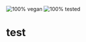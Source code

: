 ![100% vegan](https://img.shields.io/badge/VEGAN-100%25-green.svg)
![100% tested](https://img.shields.io/badge/ALL%20TESTED-100%25-green.svg)
# test
